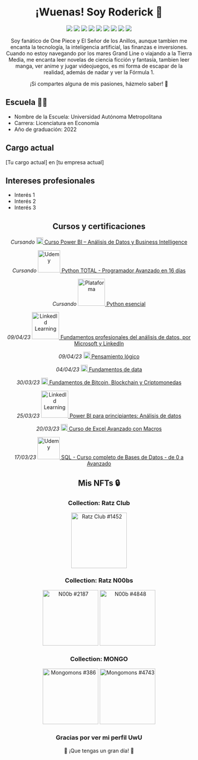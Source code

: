 <!-- Banner principal -->
<h1 align="center">¡Wuenas! Soy Roderick 👋</h1>
<!-- <h3 align="center">[tu cargo actual] en [tu empresa actual]</h3> -->

<!-- Redes sociales -->
<p align="center">
  <a href="https://twitter.com/roderick_gamer1"><img src="https://img.shields.io/badge/Twitter-1DA1F2?style=for-the-badge&logo=twitter&logoColor=white"></a>
  <a href="https://instagram.com/roderick_gamer1"><img src="https://img.shields.io/badge/Instagram-E4405F?style=for-the-badge&logo=instagram&logoColor=white"></a>
  <a href="https://www.twitch.tv/roderick_gamer"><img src="https://img.shields.io/badge/Twitch-9146FF?style=for-the-badge&logo=twitch&logoColor=white"></a>
  <a href="https://discord.gg/8WUzVjDTx3"><img src="https://img.shields.io/badge/Discord-5865F2?style=for-the-badge&logo=discord&logoColor=white"></a>
  <a href="https://myanimelist.net/profile/roderick_gamer"><img src="https://img.shields.io/badge/MyAnimeList-2E51A2?style=for-the-badge&logo=myanimelist&logoColor=white"></a>
  <a href="https://www.tiktok.com/@roderick_gamer"><img src="https://img.shields.io/badge/TikTok-000000?style=for-the-badge&logo=tiktok&logoColor=white"></a>
  <a href="https://t.me/roderick_gamer"><img src="https://img.shields.io/badge/Telegram-2CA5E0?style=for-the-badge&logo=telegram&logoColor=white"></a>
  <a href="mailto:[tu correo electrónico]"><img src="https://img.shields.io/badge/Gmail-D14836?style=for-the-badge&logo=gmail&logoColor=white"></a>
  <a href="https://www.linkedin.com/in/rodrigososa-andrade/"><img src="https://img.shields.io/badge/LinkedIn-0077B5?style=for-the-badge&logo=linkedin&logoColor=white"></a>
</p>

<!-- Sobre mí -->
<!-- <p align="justify">Soy [tu cargo actual] en [tu empresa actual], y me apasiona trabajar en el campo de [tus intereses profesionales]. Me gradué de [tu escuela] y desde entonces, he estado aprendiendo y trabajando en diferentes proyectos y desafíos para seguir mejorando mis habilidades y conocimientos en el área.</p> -->
<p align="center">Soy fanático de One Piece y El Señor de los Anillos, aunque tambien me encanta la tecnología, la inteligencia artificial, las finanzas e inversiones. Cuando no estoy navegando por los mares Grand Line o viajando a la Tierra Media, me encanta leer novelas de ciencia ficción y fantasía, tambien leer manga, ver anime y jugar videojuegos, es mi forma de escapar de la realidad, además de nadar y ver la Fórmula 1.</p>

<p align="center">¡Si compartes alguna de mis pasiones, házmelo saber! 🤩</p>

<!-- Escuela -->
<h2>Escuela 👨‍🎓</h2>
<ul>
  <li>Nombre de la Escuela: Universidad Autónoma Metropolitana</li>
  <li>Carrera: Licenciatura en Economía</li>
  <li>Año de graduación: 2022</li>
</ul>

<!-- Cargo actual -->
<h2>Cargo actual</h2>
<p>[Tu cargo actual] en [tu empresa actual]</p>

<!-- Intereses profesionales -->
<h2>Intereses profesionales</h2>
<ul>
  <li>Interés 1</li>
  <li>Interés 2</li>
  <li>Interés 3</li>
</ul>


<!-- Certificaciones y cursos -->
<h2 align="center">Cursos y certificaciones</h2>

<!-- Iconos plataformas -->
<!-- https://static.platzi.com/media/platzi-isotipo@2x.png width="18" -->
<!-- https://upload.wikimedia.org/wikipedia/commons/thumb/b/b1/LinkedIn_Logo_2013_%282%29.svg/150px-LinkedIn_Logo_2013_%282%29.svg.png width="73" -->
<!-- https://www.udemy.com/staticx/udemy/images/v7/logo-udemy.svg width="60" -->

<!--Plataforma - Nombre del curso-->
<!--<p align="center">
  <i>dd/mm/aa</i>
  <a href="[Link-de-la-escuela]">
    <img src="[Link-del-icono]" alt="Plataforma" width="18">
  </a>
 <a href="[Link-del-certificado]">Nombre del curso</a>
</p>-->

<!--Udemy - Curso Power BI – Análisis de Datos y Business Intelligence-->
<p align="center">
  <i>Cursando</i>
  <a href="https://www.udemy.com/course/power-bi-analisis-datos-business-intelligence/">
    <img src="https://www.udemy.com/staticx/udemy/images/v7/logo-udemy.svg" alt="Udemy" width="18">
  </a>
 <a href="https://www.udemy.com/course/power-bi-analisis-datos-business-intelligence/">Curso Power BI – Análisis de Datos y Business Intelligence</a>
</p>

<!--Udemy - Python TOTAL - Programador Avanzado en 16 días-->
<p align="center">
  <i>Cursando</i>
  <a href="https://www.udemy.com/course/python-total/">
    <img src="https://www.udemy.com/staticx/udemy/images/v7/logo-udemy.svg" alt="Udemy" width="60">
  </a>
 <a href="https://www.udemy.com/course/python-total/">Python TOTAL - Programador Avanzado en 16 días</a>
</p>

<!--LinkedId Learning - Python esencial-->
<p align="center">
  <i>Cursando</i>
  <a href="https://www.linkedin.com/learning/python-esencial-15349768/que-son-las-condiciones-y-los-ciclos?autoplay=true]">
    <img src="https://upload.wikimedia.org/wikipedia/commons/thumb/b/b1/LinkedIn_Logo_2013_%282%29.svg/150px-LinkedIn_Logo_2013_%282%29.svg.png" alt="Plataforma" width="73">
  </a>
 <a href="https://www.linkedin.com/learning/python-esencial-15349768/que-son-las-condiciones-y-los-ciclos?autoplay=true">Python esencial</a>
</p>

<!--LinkedId Learning - Fundamentos profesionales del análisis de datos, por Microsoft y LinkedIn-->
<p align="center">
  <i>09/04/23</i>
  <a href="https://www.linkedin.com/learning/paths/fundamentos-profesionales-del-analisis-de-datos-por-microsoft-y-linkedin">
    <img src="https://upload.wikimedia.org/wikipedia/commons/thumb/b/b1/LinkedIn_Logo_2013_%282%29.svg/150px-LinkedIn_Logo_2013_%282%29.svg.png" alt="LinkedId Learning" width="73">
  </a>
 <a href="https://www.linkedin.com/learning/certificates/c8db1b64e980a32c64dc2690723833e8bb5a5523042e94c93cd232995bab350d">Fundamentos profesionales del análisis de datos, por Microsoft y LinkedIn</a>
</p>

<!--Platzi - Pensamiento lógico-->
<p align="center">
  <i>09/04/23</i> 
  <a href="https://platzi.com/ruta/pensamiento-logico-data/?school=_escuela_escuela-datos_">
    <img src="https://static.platzi.com/media/platzi-isotipo@2x.png" alt="Platzi" width="18">
  </a>
  <a href="https://platzi.com/p/roderick_gamer/ruta/8860-pensamiento-logico-data/diploma/detalle/">Pensamiento lógico</a>
</p>

<!--Platzi - Fundamentos de data-->
<p align="center">
  <i>04/04/23</i> 
  <a href="https://platzi.com/ruta/fundamentos-data/?school=_escuela_escuela-datos_">
    <img src="https://static.platzi.com/media/platzi-isotipo@2x.png" alt="Platzi" width="18">
  </a>
  <a href="https://platzi.com/p/roderick_gamer/ruta/8263-fundamentos-data/diploma/detalle/">Fundamentos de data</a>
</p>

<!--Platzi - Fundamentos de Bitcoin, Blockchain y Criptomonedas-->
<p align="center">
  <i>30/03/23</i>
  <a href="https://platzi.com/ruta/fundamentos-blockchain/?school=_escuela_escuela-blockchain_">
    <img src="https://static.platzi.com/media/platzi-isotipo@2x.png" alt="Platzi" width="18">
  </a>
 <a href="https://platzi.com/p/roderick_gamer/ruta/8297-fundamentos-blockchain/diploma/detalle/">Fundamentos de Bitcoin, Blockchain y Criptomonedas</a>
</p>

<!--LinkedId Learning - Power BI para principiantes: Análisis de datos-->
<p align="center">
  <i>25/03/23</i>
  <a href="https://www.linkedin.com/learning/power-bi-para-principiantes-analisis-de-datos/power-bi-limpiar-transformar-modelar-y-visualizar-datos?autoplay=true">
    <img src="https://upload.wikimedia.org/wikipedia/commons/thumb/b/b1/LinkedIn_Logo_2013_%282%29.svg/150px-LinkedIn_Logo_2013_%282%29.svg.png" alt="LinkedId Learning" width="73">
  </a>
 <a href="https://www.linkedin.com/learning/certificates/a513bba6f15469aac36f87047b33d44773d0ddeece23f4549921bdfb702acae5">Power BI para principiantes: Análisis de datos</a>
</p>

<!--Platzi - Curso de Excel Avanzado con Macros-->
<p align="center">
  <i>20/03/23</i>
  <a href="https://platzi.com/cursos/excel-avanzado-macros/">
    <img src="https://static.platzi.com/media/platzi-isotipo@2x.png" alt="Platzi" width="18">
  </a>
 <a href="https://platzi.com/p/roderick_gamer/curso/4294-excel-avanzado-macros/diploma/detalle/">Curso de Excel Avanzado con Macros</a>
</p>

<!--Udemy - SQL - Curso completo de Bases de Datos - de 0 a Avanzado-->
<p align="center">
  <i>17/03/23</i>
  <a href="https://www.udemy.com/course/curso-completo-de-bases-de-datos-de-0-a-avanzado/">
    <img src="https://www.udemy.com/staticx/udemy/images/v7/logo-udemy.svg" alt="Udemy" width="60">
  </a>
 <a href="https://www.udemy.com/certificate/UC-74513fdd-662b-40a2-82b8-7b2a41f92026/">SQL - Curso completo de Bases de Datos - de 0 a Avanzado</a>
</p>


<!--     NFTs que holdeo     -->
<h2 align="center">Mis NFTs 🔒</h2>
<h3 align="center">Collection: Ratz Club</h3>
<p align="center">
  <a href="https://solscan.io/token/3c9DoSZJjNbstiKeDGw9fVLBssHb3YNysMW8mNXkUcCF"><img src="https://su7owogz24np2lfghznk3kx6mvozoc5ilt5377sosdmfygvdohpq.arweave.net/lT7rONnXGv0spj5arar-ZV2XC6hc-7_-TpDYXBqjcd8?ext=png" alt="Ratz Club #1452" width="150"></a>
</p>
<h3 align="center">Collection: Ratz N00bs</h3>
<p align="center">
  <a href="https://solscan.io/token/C6DsSjUZKUsxJ2XHdaHdCmQ4Gb3VbzAvTa6fUEHx7p7R"><img src="https://ppkkerzezm55fsduwodjs5o3n4njgwgkrcysk7qvw33iw7ebwuwa.arweave.net/e9SiRyTLO9LIdLOGmXXbbxqTWMqIsSV-Fbb2i3yBtSw?ext=png" alt="N00b #2187" width="150"></a>
  <a href="https://solscan.io/token/CcU3jWGxMZFxsunZH6WZqgQMYs4uHiVaQvpa2jgCuYSq"><img src="https://3tblzsckwf3khlsc4oyeryku5gkzqjx36qzyljnnnpaythekatxq.arweave.net/3MK8yEqxdqOuQuOwSOFU6ZWYJvv0M4WlrWvBiZyKBO8?ext=png" alt="N00b #4848" width="150"></a>
</p>
<h3 align="center">Collection: MONGO</h3>
<p align="center">
  <a href="https://solscan.io/token/4dVcDEg35WdeVHjSwiGY6knMxAimSgnvbFUeis5Cs3Uc"><img src="https://mongo.mypinata.cloud/ipfs/QmUEa885p2wse9ncd6oKVLEv5GegxhKrAVsELs6BH6w3Mm/386.png" alt="Mongomons #386" width="150"></a>
  <a href="https://solscan.io/token/5KtfYANpQ6jvhxbaqqK1WyywQTfzeTQVfxeTRzCbf13A"><img src="https://mongo.mypinata.cloud/ipfs/QmUEa885p2wse9ncd6oKVLEv5GegxhKrAVsELs6BH6w3Mm/4743.png" alt="Mongomons #4743" width="150"></a>
  <!--  <a href="enlace-a-la-imagen-5"><img src="ruta-a-la-imagen-5" alt="Nombre del NFT 5"></a> -->
</p>

<!-- Carteras de criptomonedas 
<h2 align="center">Carteras de criptomonedas 💰</h2>
<p align="center">A continuación, encontrarás mis direcciones públicas para recibir donaciones en diferentes redes:</p>

<h3 align="center">Ethereum</h3>
<p align="center">0x1234567890123456789012345678901234567890</p>

<h3 align="center">Binance Smart Chain</h3>
<p align="center">0x1234567890123456789012345678901234567890</p>

<h3 align="center">Polygon</h3>
<p align="center">0x1234567890123456789012345678901234567890</p>

<h3 align="center">Solana</h3>
<p align="center">[dirección de tu cartera en Solana]</p>

<h3 align="center">Cardano</h3>
<p align="center">[dirección de tu cartera en Cardano]</p> 
-->

<!-- Agradecimiento -->
<h3 align="center">Gracias por ver mi perfil UwU</h3>
<p align="center">🚀 ¡Que tengas un gran día! 🚀</p>
  

<!-- Banner final -->
<!-- <p align="center"><img src="[enlace a una imagen de tu elección]" alt="banner"></p> -->
